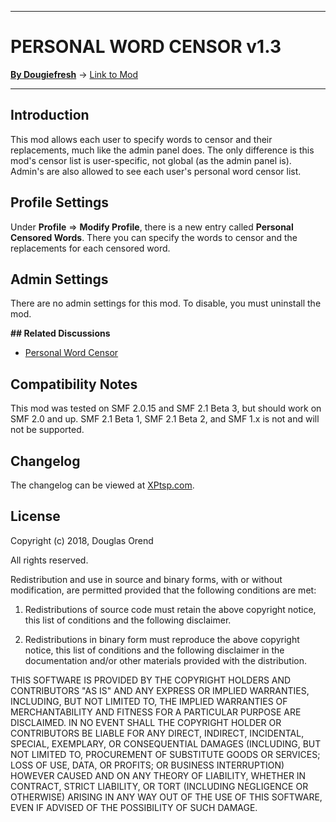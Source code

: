 ------

# PERSONAL WORD CENSOR v1.3

[**By Dougiefresh**](http://www.simplemachines.org/community/index.php?action=profile;u=253913) -> [Link to Mod](https://custom.simplemachines.org/mods/index.php?mod=4176)

------

## Introduction
This mod allows each user to specify words to censor and their replacements, much like the admin panel does.  The only difference is this mod's censor list is user-specific, not global (as the admin panel is).  Admin's are also allowed to see each user's personal word censor list.

## Profile Settings
Under **Profile** => **Modify Profile**, there is a new entry called **Personal Censored Words**.  There you can specify the words to censor and the replacements for each censored word.

## Admin Settings
There are no admin settings for this mod.  To disable, you must uninstall the mod.

**## Related Discussions**

- [Personal Word Censor](https://www.simplemachines.org/community/index.php?topic=559460.0)

## Compatibility Notes
This mod was tested on SMF 2.0.15 and SMF 2.1 Beta 3, but should work on SMF 2.0 and up.  SMF 2.1 Beta 1, SMF 2.1 Beta 2, and SMF 1.x is not and will not be supported.

## Changelog
The changelog can be viewed at [XPtsp.com](http://www.xptsp.com/board/free-modifications/personal-word-censor/?tab=1).

## License
Copyright (c) 2018, Douglas Orend

All rights reserved.

Redistribution and use in source and binary forms, with or without modification, are permitted provided that the following conditions are met:

1. Redistributions of source code must retain the above copyright notice, this list of conditions and the following disclaimer.

2. Redistributions in binary form must reproduce the above copyright notice, this list of conditions and the following disclaimer in the documentation and/or other materials provided with the distribution.

THIS SOFTWARE IS PROVIDED BY THE COPYRIGHT HOLDERS AND CONTRIBUTORS "AS IS" AND ANY EXPRESS OR IMPLIED WARRANTIES, INCLUDING, BUT NOT LIMITED TO, THE IMPLIED WARRANTIES OF MERCHANTABILITY AND FITNESS FOR A PARTICULAR PURPOSE ARE DISCLAIMED. IN NO EVENT SHALL THE COPYRIGHT HOLDER OR CONTRIBUTORS BE LIABLE FOR ANY DIRECT, INDIRECT, INCIDENTAL, SPECIAL, EXEMPLARY, OR CONSEQUENTIAL DAMAGES (INCLUDING, BUT NOT LIMITED TO, PROCUREMENT OF SUBSTITUTE GOODS OR SERVICES; LOSS OF USE, DATA, OR PROFITS; OR BUSINESS INTERRUPTION) HOWEVER CAUSED AND ON ANY THEORY OF LIABILITY, WHETHER IN CONTRACT, STRICT LIABILITY, OR TORT (INCLUDING NEGLIGENCE OR OTHERWISE) ARISING IN ANY WAY OUT OF THE USE OF THIS SOFTWARE, EVEN IF ADVISED OF THE POSSIBILITY OF SUCH DAMAGE.
